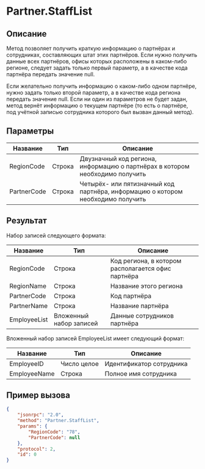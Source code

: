 # Partner.StaffList

## Описание

Метод позволяет получить краткую информацию о партнёрах и сотрудниках, составляющих штат этих партнёров. Если нужно получить данные всех партнёров, офисы которых расположены в каком-либо регионе, следует задать только первый параметр, а в качестве кода партнёра передать значение null.

Если желательно получить информацию о каком-либо одном партнёре, нужно задать только второй параметр, а в качестве кода региона передать значение null. Если ни один из параметров не будет задан, метод вернёт информацию о текущем партнёре (то есть о партнёре, под учётной записью сотрудника которого был вызван данный метод).

## Параметры

| Название    | Тип    | Описание                                                                 |
|-------------|--------|--------------------------------------------------------------------------|
| RegionCode  | Строка | Двузначный код региона, информацию о партнёрах в котором необходимо получить |
| PartnerCode | Строка | Четырёх- или пятизначный код партнёра, информацию о котором необходимо получить |

## Результат

Набор записей следующего формата:

| Название     | Тип                  | Описание                                      |
|--------------|----------------------|-----------------------------------------------|
| RegionCode   | Строка               | Код региона, в котором располагается офис партнёра |
| RegionName   | Строка               | Название этого региона                        |
| PartnerCode  | Строка               | Код партнёра                                 |
| PartnerName  | Строка               | Название партнёра                             |
| EmployeeList | Вложенный набор записей | Данные сотрудников партнёра                   |

Вложенный набор записей EmployeeList имеет следующий формат:

| Название      | Тип          | Описание                  |
|---------------|--------------|---------------------------|
| EmployeeID    | Число целое  | Идентификатор сотрудника  |
| EmployeeName  | Строка       | Полное имя сотрудника     |

## Пример вызова

```json
{
    "jsonrpc": "2.0",
    "method": "Partner.StaffList",
    "params": {
        "RegionCode": "78",
        "PartnerCode": null
    },
    "protocol": 2,
    "id": 0
}